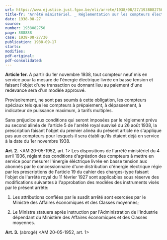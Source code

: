 ```yaml
---
url: https://www.ejustice.just.fgov.be/eli/arrete/1938/08/27/1938082750/justel
title-fr: "Arrêté ministériel. _ Réglementation sur les compteurs électriques. _ Conditions d'approbation des modèles de compteurs ordinaires servant à la mesure de l'énergie électrique livrée en basse tension."
date: 1938-08-27
source:
number: 1938082750
page: 888888
case: 1938-08-27/30
publication: 1938-09-17
starts:
modifies:
pdf-original:
pdf-consolidated:
---
```


**Article 1er.** A partir du 1er novembre 1938, tout compteur neuf mis en service pour la mesure de l'énergie électrique livrée en basse tension et faisant l'objet d'une transaction ou donnant lieu au paiement d'une redevance sera d'un modèle approuvé.

Provisoirement, ne sont pas soumis à cette obligation, les compteurs spéciaux tels que les compteurs à prépaiement, à dépassement, à indicateur de puissance maximum, à tarifs multiples.

Sans préjudice aux conditions qui seront imposées par le règlement prévu au second alinéa de l'article 5 de l'arrêté royal susvisé du 26 août 1938, la prescription faisant l'objet du premier alinéa du présent article ne s'applique pas aux compteurs pour lesquels il sera établi qu'ils étaient déjà en service à la date du 1er novembre 1938.

**Art. 2.** <AM 20-05-1952, art. 1> Les dispositions de l'arrêté ministériel du 4 avril 1936, réglant des conditions d'agréation des compteurs à mettre en service pour mesurer l'énergie éléctrique livrée en basse tension aux abonnés par le concessionnaire d'une distribution d'énergie électrique régie par les prescriptions de l'article 19 du cahier des charges-type faisant l'objet de l'arrêté royal du 11 février 1927 sont applicables sous réserve des modifications suivantes à l'approbation des modèles des instruments visés par le présent arrêté:

1. Les attributions confiées par le susdit arrêté sont exercées par le Ministre des Affaires économiques et des Classes moyennes;

2. Le Ministre statuera après instruction par l'Administration de l'Industrie dépendant du Ministère des Affaires économiques et des Classes moyennes.

**Art. 3.** (abrogé) <AM 20-05-1952, art. 1>
